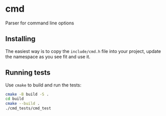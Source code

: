 # cmd
Parser for command line options

## Installing
The easiest way is to copy the `include/cmd.h` file into your project, update the namespace as you see fit and use it.

## Running tests
Use `cmake` to build and run the tests:
```bash
cmake -B build -S .
cd build
cmake --build .
./cmd_tests/cmd_test
```

